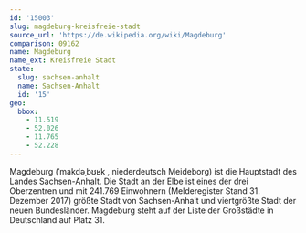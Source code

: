 ```yaml
---
id: '15003'
slug: magdeburg-kreisfreie-stadt
source_url: 'https://de.wikipedia.org/wiki/Magdeburg'
comparison: 09162
name: Magdeburg
name_ext: Kreisfreie Stadt
state:
  slug: sachsen-anhalt
  name: Sachsen-Anhalt
  id: '15'
geo:
  bbox:
    - 11.519
    - 52.026
    - 11.765
    - 52.228
---
```


Magdeburg (ˈmakdəˌbʊʁk , niederdeutsch Meideborg) ist die Hauptstadt des Landes Sachsen-Anhalt. Die Stadt an der Elbe ist eines der drei Oberzentren und mit 241.769 Einwohnern (Melderegister Stand 31. Dezember 2017) größte Stadt von Sachsen-Anhalt und viertgrößte Stadt der neuen Bundesländer. Magdeburg steht auf der Liste der Großstädte in Deutschland auf Platz 31.
